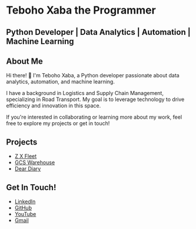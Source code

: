 # Teboho Xaba the Programmer

## Python Developer | Data Analytics | Automation | Machine Learning

## About Me

Hi there! 👋
I'm Teboho Xaba, a Python developer passionate about data analytics, automation, and machine learning.

I have a background in Logistics and Supply Chain Management, specializing in Road Transport. My goal is to leverage technology to drive efficiency and innovation in this space.

If you're interested in collaborating or learning more about my work, feel free to explore my projects or get in touch!

## Projects
- [Z X Fleet](https://zxfleet.co.za)
- [GCS Warehouse](https://github.com/yourusername/project2)
- [Dear Diary]()

## Get In Touch!
- [LinkedIn](https://www.linkedin.com/in/teboho-xaba-a142b617b/)
- [GitHub](https://github.com/TebohoXaba)
- [YouTube](https://www.youtube.com/@Real_Nonkosi)
- [Gmail](mailto:your.email@example.com)
